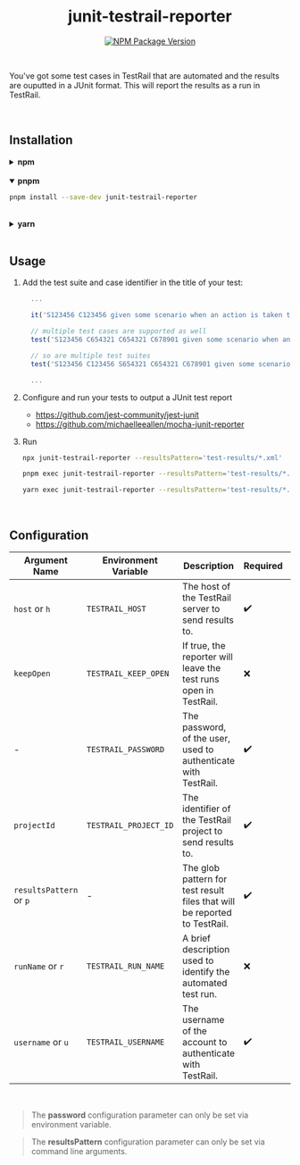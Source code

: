 <h1 align="center">junit-testrail-reporter</h1>

<div align="center">

[![NPM Package Version](https://img.shields.io/npm/v/junit-testrail-reporter)](https://www.npmjs.com/package/junit-testrail-reporter)

</div>

<br />

You've got some test cases in TestRail that are automated and the results are ouputted in a JUnit
format. This will report the results as a run in TestRail.

<br />

## Installation

<details>
  <summary><strong>npm</strong></summary>

```sh
npm install --save-dev junit-testrail-reporter
```

</details>

<br />

<details open>
  <summary><strong>pnpm</strong></summary>

```sh
pnpm install --save-dev junit-testrail-reporter
```

</details>

<br />

<details>
  <summary><strong>yarn</strong></summary>

```sh
yarn add --dev junit-testrail-reporter
```

</details>

<br />

## Usage

1. Add the test suite and case identifier in the title of your test:

   ```js
     ...

     it('S123456 C123456 given some scenario when an action is taken then something is true', () => {})

     // multiple test cases are supported as well
     test('S123456 C654321 C654321 C678901 given some scenario when an action is taken then something is true', () => {})

     // so are multiple test suites
     test('S123456 C123456 S654321 C654321 C678901 given some scenario when an action is taken then something is true', () => {})

     ...
   ```

2. Configure and run your tests to output a JUnit test report

   - https://github.com/jest-community/jest-junit
   - https://github.com/michaelleeallen/mocha-junit-reporter

3. Run

   ```sh
   npx junit-testrail-reporter --resultsPattern='test-results/*.xml'
   ```

   ```sh
   pnpm exec junit-testrail-reporter --resultsPattern='test-results/*.xml'
   ```

   ```sh
   yarn exec junit-testrail-reporter --resultsPattern='test-results/*.xml'
   ```

<br />

## Configuration

| Argument Name           | Environment Variable  | Description                                                               | Required | Default                                            |
| ----------------------- | --------------------- | ------------------------------------------------------------------------- | -------- | -------------------------------------------------- |
| `host` or `h`           | `TESTRAIL_HOST`       | The host of the TestRail server to send results to.                       | ✔️       | -                                                  |
| `keepOpen`              | `TESTRAIL_KEEP_OPEN`  | If true, the reporter will leave the test runs open in TestRail.          | ❌       | `false`                                            |
| -                       | `TESTRAIL_PASSWORD`   | The password, of the user, used to authenticate with TestRail.            | ✔️       | -                                                  |
| `projectId`             | `TESTRAIL_PROJECT_ID` | The identifier of the TestRail project to send results to.                | ✔️       | -                                                  |
| `resultsPattern` or `p` | -                     | The glob pattern for test result files that will be reported to TestRail. | ✔️       | -                                                  |
| `runName` or `r`        | `TESTRAIL_RUN_NAME`   | A brief description used to identify the automated test run.              | ❌       | `"Automated Test Run via junit-testrail-reporter"` |
| `username` or `u`       | `TESTRAIL_USERNAME`   | The username of the account to authenticate with TestRail.                | ✔️       | -                                                  |

<br />

> The **password** configuration parameter can only be set via environment variable.

> The **resultsPattern** configuration parameter can only be set via command line arguments.
